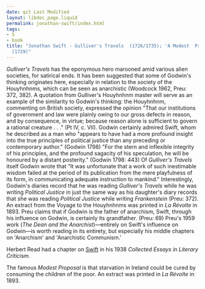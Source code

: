 ```yaml
---
date: git Last Modified
layout: libdoc_page.liquid
permalink: jonathan-swift/index.html
tags:
- S
- book
title: "Jonathan Swift - Gulliver's Travels  (1726/1735); 'A Modest  Proposal'
  (1729)"
---
```


_Gulliver's Travels_ has the eponymous hero marooned amid various alien  societies, for satirical ends. It has been suggested that some of Godwin's  thinking originates here, especially in relation to the society of the  Houyhnhnms, which can be seen as anarchistic (Woodcock 1962, Preu: 372, 382). A  quotation from Gulliver's Houyhnhnm master will serve as an example of the  similarity to Godwin's thinking: the Houyhnhnm, commenting on British society,  expressed the opinion "That our institutions of government and law were plainly  owing to our gross defects in reason, and by consequence, in virtue; because  reason alone is sufficient to govern a rational creature . . ." (Pt IV, c. VII).  Godwin certainly admired Swift, whom he described as a man who "appears to have  had a more profound insight into the true principles of political justice than  any preceding or contemporary author." (Godwin 1798) "For the stern and  inflexible integrity of his principles, and the profound sagacity of his  speculation, he will be honoured by a distant posterity." (Godwin 1798: 443) Of  _Gulliver's Travels_ itself Godwin wrote that "It was unfortunate that a work  of such inestimable wisdom failed at the period of its publication from the mere  playfulness of its form, in communicating adequate instruction to mankind."  Interestingly, Godwin's diaries record that he was reading _Gulliver's Travels_ while he was writing _Political Justice_ in just  the same way as his daughter's diary records that she was reading _Political Justice_ while writing _Frankenstein_ (Preu: 372). An  extract from the Voyage to the Houyhnhnms was printed in _La Révolte_ in 1893. Preu claims that if Godwin is the father of  anarchism, Swift, through his influence on Godwin, is certainly its grandfather. (Preu: 69) Preu's 1959 work (_The Dean and the Anarchist_)—entirely on Swift's influence on Godwin—is worth reading in its entirety, but especially his middle chapters on 'Anarchism' and 'Anarchistic Communism.'

Herbert Read had a chapter on <a href="https://archive.org/details/in.ernet.dli.2015.184861/page/n191/mode/2up?view=theater">Swift</a> in his 1938 _Collected Essays in Literary Criticism_.

The famous _Modest Proposal_ is  that starvation in Ireland could be cured by consuming the children of the poor.  An extract was printed in _La Révolte_ in 1893.